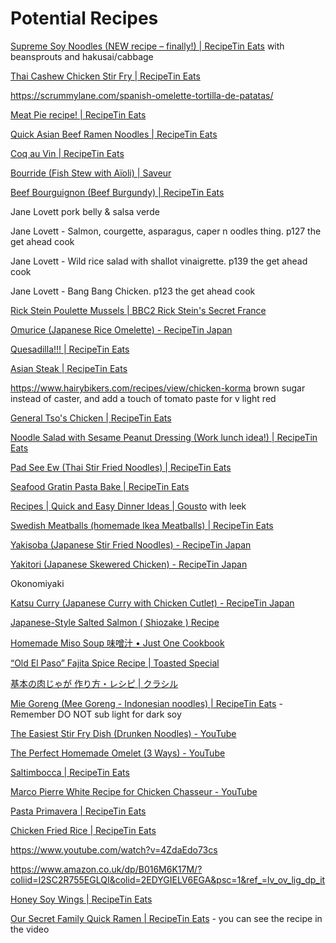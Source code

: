 # Potential Recipes

[Supreme Soy Noodles (NEW recipe – finally!) | RecipeTin Eats](https://www.recipetineats.com/supreme-soy-noodles/#wprm-recipe-container-70822) with beansprouts and hakusai/cabbage

[Thai Cashew Chicken Stir Fry | RecipeTin Eats](https://www.recipetineats.com/thai-cashew-chicken-stir-fry/#wprm-recipe-container-60496)

https://scrummylane.com/spanish-omelette-tortilla-de-patatas/

[Meat Pie recipe! | RecipeTin Eats](https://www.recipetineats.com/meat-pie-recipe/)

[Quick Asian Beef Ramen Noodles | RecipeTin Eats](https://www.recipetineats.com/asian-beef-and-noodles/)

[Coq au Vin | RecipeTin Eats](https://www.recipetineats.com/coq-au-vin/#wprm-recipe-container-25070)

[Bourride (Fish Stew with Aïoli) | Saveur](https://www.saveur.com/article/recipes/classic-french-fish-stew-with-aioli/)

[Beef Bourguignon (Beef Burgundy) | RecipeTin Eats](https://www.recipetineats.com/beef-bourguignon-beef-burgundy/#wprm-recipe-container-57415)

Jane Lovett pork belly & salsa verde

Jane Lovett - Salmon, courgette, asparagus, caper n oodles thing. p127 the get ahead cook

Jane Lovett - Wild rice salad with shallot vinaigrette. p139 the get ahead cook

Jane Lovett - Bang Bang Chicken. p123 the get ahead cook

[Rick Stein Poulette Mussels | BBC2 Rick Stein's Secret France](https://thehappyfoodie.co.uk/recipes/rick-steins-mussels-with-poulette-sauce/)

[Omurice (Japanese Rice Omelette) - RecipeTin Japan](https://japan.recipetineats.com/omurice-japanese-rice-omelette/)

[Quesadilla!!! | RecipeTin Eats](https://www.recipetineats.com/quesadilla/#wprm-recipe-container-30274)

[Asian Steak | RecipeTin Eats](https://www.recipetineats.com/asian-steak/#wprm-recipe-container-20045)

https://www.hairybikers.com/recipes/view/chicken-korma brown sugar instead of caster, and add a touch of tomato paste for v light red 

[General Tso&#039;s Chicken | RecipeTin Eats](https://www.recipetineats.com/general-tsos-chicken/)

[Noodle Salad with Sesame Peanut Dressing (Work lunch idea!) | RecipeTin Eats](https://www.recipetineats.com/noodle-salad-creamy-sesame-peanut-dressing/#wprm-recipe-container-26418)

[Pad See Ew (Thai Stir Fried Noodles) | RecipeTin Eats](https://www.recipetineats.com/thai-stir-fried-noodles-pad-see-ew/) 

[Seafood Gratin Pasta Bake | RecipeTin Eats](https://www.recipetineats.com/seafood-gratin-pasta-bake/#wprm-recipe-container-25120)

[Recipes | Quick and Easy Dinner Ideas | Gousto](https://www.gousto.co.uk/cookbook/chicken-recipes/joes-popeyes-chicken-with-crispy-potatoes) with leek

[Swedish Meatballs (homemade Ikea Meatballs) | RecipeTin Eats](https://www.recipetineats.com/swedish-meatballs/#wprm-recipe-container-20596)

[Yakisoba (Japanese Stir Fried Noodles) - RecipeTin Japan](https://japan.recipetineats.com/yakisoba-japanese-stir-fried-noodles/)

[Yakitori (Japanese Skewered Chicken) - RecipeTin Japan](https://japan.recipetineats.com/yakitori-japanese-skewered-chicken/)

Okonomiyaki

[Katsu Curry (Japanese Curry with Chicken Cutlet) - RecipeTin Japan](https://japan.recipetineats.com/katsu-curry-japanese-curry-rice-with-chicken-cutlet/)

[Japanese-Style Salted Salmon ( Shiozake ) Recipe](https://www.seriouseats.com/japanese-style-salted-salmon-shiozake)

[Homemade Miso Soup 味噌汁 • Just One Cookbook](https://www.justonecookbook.com/homemade-miso-soup/)

[&#8220;Old El Paso&#8221; Fajita Spice Recipe | Toasted Special](https://toastedspecial.wordpress.com/2009/10/08/old-el-paso-fajita-spice-recipe/)

[基本の肉じゃが 作り方・レシピ | クラシル](https://www.kurashiru.com/recipes/82b3201b-29f4-4db9-9fbb-82a1ce16d247)

[Mie Goreng (Mee Goreng - Indonesian noodles) | RecipeTin Eats](https://www.recipetineats.com/mie-goreng/) - Remember DO NOT sub light for dark soy

[The Easiest Stir Fry Dish (Drunken Noodles) - YouTube](https://www.youtube.com/watch?v=Ds-3VyRIyCU)

[The Perfect Homemade Omelet (3 Ways) - YouTube](https://www.youtube.com/watch?v=p3EwVIpzFjI)

[Saltimbocca | RecipeTin Eats](https://www.recipetineats.com/saltimbocca/)

[Marco Pierre White Recipe for Chicken Chasseur - YouTube](https://www.youtube.com/watch?v=sagjXH3q3g0)

[Pasta Primavera | RecipeTin Eats](https://www.recipetineats.com/pasta-primavera/)

[Chicken Fried Rice | RecipeTin Eats](https://www.recipetineats.com/chicken-fried-rice/#wprm-recipe-container-39795)

https://www.youtube.com/watch?v=4ZdaEdo73cs

https://www.amazon.co.uk/dp/B016M6K17M/?coliid=I2SC2R755EGLQI&colid=2EDYGIELV6EGA&psc=1&ref_=lv_ov_lig_dp_it

[Honey Soy Wings | RecipeTin Eats](https://www.recipetineats.com/honey-soy-wings/#wprm-recipe-container-78456)

[Our Secret Family Quick Ramen | RecipeTin Eats](https://www.recipetineats.com/our-secret-family-quick-ramen/) - you can see the recipe in the video
